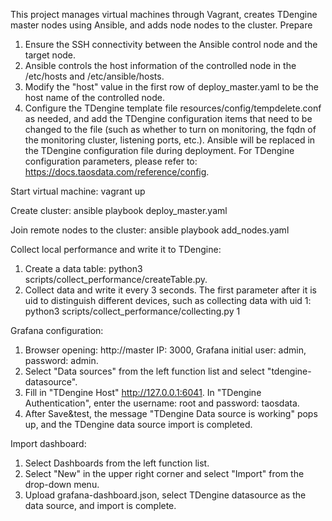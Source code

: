 This project manages virtual machines through Vagrant, creates TDengine master nodes using Ansible, and adds node nodes to the cluster.
Prepare
1. Ensure the SSH connectivity between the Ansible control node and the target node.
2. Ansible controls the host information of the controlled node in the /etc/hosts and /etc/ansible/hosts.
3. Modify the "host" value in the first row of deploy_master.yaml to be the host name of the controlled node.
4. Configure the TDengine template file resources/config/tempdelete.conf as needed, and add the TDengine configuration items that need to be changed to the file (such as whether to turn on monitoring, the fqdn of the monitoring cluster, listening ports, etc.). Ansible will be replaced in the TDengine configuration file during deployment. For TDengine configuration parameters, please refer to: https://docs.taosdata.com/reference/config.

Start virtual machine:
vagrant up

Create cluster:
ansible playbook deploy_master.yaml

Join remote nodes to the cluster:
ansible playbook add_nodes.yaml

Collect local performance and write it to TDengine:
1. Create a data table: python3 scripts/collect_performance/createTable.py.
2. Collect data and write it every 3 seconds. The first parameter after it is uid to distinguish different devices, such as collecting data with uid 1:
python3 scripts/collect_performance/collecting.py 1

Grafana configuration:
1. Browser opening: http://master IP: 3000, Grafana initial user: admin, password: admin.
2. Select "Data sources" from the left function list and select "tdengine-datasource".
3. Fill in "TDengine Host" http://127.0.0.1:6041. In "TDengine Authentication", enter the username: root and password: taosdata.
4. After Save&test, the message "TDengine Data source is working" pops up, and the TDengine data source import is completed.

Import dashboard:
1. Select Dashboards from the left function list.
2. Select "New" in the upper right corner and select "Import" from the drop-down menu.
3. Upload grafana-dashboard.json, select TDengine datasource as the data source, and import is complete.